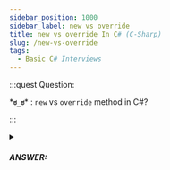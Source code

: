 ```yaml
---
sidebar_position: 1000
sidebar_label: new vs override
title: new vs override In C# (C-Sharp)
slug: /new-vs-override
tags:
  - Basic C# Interviews
---
```


:::quest Question:

\***`ಠ_ಠ`**\* : 
`new` vs `override` method in C#?

:::

<details>
  <summary><h5>ANSWER:</h5></summary>

  \***`◔̯◔`**\* :

- `new` are used for method hiding
- `override` are used for method overriding,

|  | `new` | `override` |
| --- | --- | --- |
| Method hiding | Yes, the method with the same name in the base class is hidden | No, the method with the same name in the base class is not hidden |
| Method overriding | No, a new implementation of the method is created in the derived class | Yes, a new implementation of the method replaces the implementation in the base class |
| Signature | Can have a different signature from the method in the base class | Must have the same signature as the method in the base class |
| Polymorphism | Method resolution depends on the object type that is used to call it | Method resolution is always the current implementation of the method in the derived class |
| Use case | Used to provide a new implementation of a method that is not intended to replace the implementation in the base class | Used to customize the behavior of an inherited method and provide functionality that is specific to the derived class |
| Syntax | `public new returnType MethodName(parameters) { ... }` | `public override returnType MethodName(parameters) { ... }` |

#### Here's an example of using `new`:
```cs
public class BaseClass
{
    public virtual void SayHello()
    {
        Console.WriteLine("Hello from BaseClass");
    }
}

public class DerivedClass : BaseClass
{
    public new void SayHello()
    {
        Console.WriteLine("Hello from DerivedClass");
    }
}

// Usage
BaseClass obj1 = new DerivedClass();
obj1.SayHello(); // Output: "Hello from BaseClass"

DerivedClass obj2 = new DerivedClass();
obj2.SayHello(); // Output: "Hello from DerivedClass"
```

#### Here's an example of using `override`:
```cs
public class BaseClass
{
    public virtual void SayHello()
    {
        Console.WriteLine("Hello from BaseClass");
    }
}

public class DerivedClass : BaseClass
{
    public override void SayHello()
    {
        Console.WriteLine("Hello from DerivedClass");
    }
}

// Usage
BaseClass obj1 = new DerivedClass();
obj1.SayHello(); // Output: "Hello from DerivedClass"

DerivedClass obj2 = new DerivedClass();
obj2.SayHello(); // Output: "Hello from DerivedClass"

```

</details>